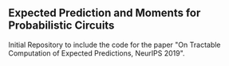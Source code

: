 ## Expected Prediction and Moments for Probabilistic Circuits
Initial Repository to include the code for the paper "On Tractable Computation of Expected Predictions, NeurIPS 2019".



